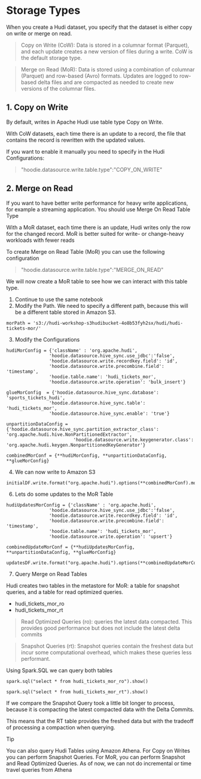 # Storage Types

When you create a Hudi dataset, you specify that the dataset is either copy on write or merge on read.

> Copy on Write (CoW): Data is stored in a columnar format (Parquet), and each update creates a new version of files during a write. CoW is the default storage type.

> Merge on Read (MoR): Data is stored using a combination of columnar (Parquet) and row-based (Avro) formats. Updates are logged to row-based delta files and are compacted as needed to create new versions of the columnar files. 

## 1. Copy on Write

By default, writes in Apache Hudi use table type Copy on Write.

With CoW datasets, each time there is an update to a record, the file that contains the record is rewritten with the updated values.

If you want to enable it manually you need to specify in the Hudi Configurations:

> "hoodie.datasource.write.table.type":"COPY_ON_WRITE"


## 2. Merge on Read

If you want to have better write performance for heavy write applications, for example a streaming application. You should use Merge On Read Table Type

With a MoR dataset, each time there is an update, Hudi writes only the row for the changed record. MoR is better suited for write- or change-heavy workloads with fewer reads

To create  Merge on Read Table (MoR) you can use the following configuration

> "hoodie.datasource.write.table.type":"MERGE_ON_READ"

We will now create a MoR table to see how we can interact with this table type.

1. Continue to use the same notebook
2. Modify the Path. We need to specify a different path, because this will be a different table stored in Amazon S3. 

```
morPath = 's3://hudi-workshop-s3hudibucket-4o8b53fyh2sx/hudi/hudi-tickets-mor/'
```

3. Modify the Configurations

```
hudiMorConfig = {'className' : 'org.apache.hudi', 
                'hoodie.datasource.hive_sync.use_jdbc':'false',  
                'hoodie.datasource.write.recordkey.field': 'id', 
                'hoodie.datasource.write.precombine.field': 'timestamp', 
                'hoodie.table.name': 'hudi_tickets_mor', 
                'hoodie.datasource.write.operation': 'bulk_insert'}
```

```
glueMorConfig  = {'hoodie.datasource.hive_sync.database': 'sports_tickets_hudi', 
                'hoodie.datasource.hive_sync.table': 'hudi_tickets_mor', 
                'hoodie.datasource.hive_sync.enable': 'true'}
```

```
unpartitionDataConfig = {'hoodie.datasource.hive_sync.partition_extractor_class': 'org.apache.hudi.hive.NonPartitionedExtractor', 
                         'hoodie.datasource.write.keygenerator.class': 'org.apache.hudi.keygen.NonpartitionedKeyGenerator'}
```

```
combinedMorConf = {**hudiMorConfig, **unpartitionDataConfig, **glueMorConfig}
```

4. We can now write to Amazon S3
```
initialDF.write.format("org.apache.hudi").options(**combinedMorConf).mode("overwrite").save(morPath)
```

6. Lets do some updates to the MoR Table

```
hudiUpdatesMorConfig = {'className' : 'org.apache.hudi', 
                'hoodie.datasource.hive_sync.use_jdbc':'false',  
                'hoodie.datasource.write.recordkey.field': 'id', 
                'hoodie.datasource.write.precombine.field': 'timestamp', 
                'hoodie.table.name': 'hudi_tickets_mor', 
                'hoodie.datasource.write.operation': 'upsert'}
```

```
combinedUpdateMorConf = {**hudiUpdatesMorConfig, **unpartitionDataConfig, **glueMorConfig}
```

```
updatesDF.write.format("org.apache.hudi").options(**combinedUpdateMorConf).mode("append").save(morPath)
```

7. Query Merge on Read Tables

 Hudi creates two tables in the metastore for MoR: a table for snapshot queries, and a table for read optimized queries.

* hudi_tickets_mor_ro
* hudi_tickets_mor_rt


> Read Optimized Queries (ro): queries the latest data compacted. This provides good performance but does not include the latest delta commits

> Snapshot Queries (rt): Snapshot queries contain the freshest data but incur some computational overhead, which makes these queries less performant. 

Using Spark.SQL we can query both tables

```
spark.sql("select * from hudi_tickets_mor_ro").show()
```

```
spark.sql("select * from hudi_tickets_mor_rt").show()
```

If we compare the Snapshot Query took a little bit longer to process, because it is compacting the latest compacted data with the Delta Commits. 

This means that the RT table provides the freshed data but with the tradeoff of processing a compaction when querying.

> [!TIP]
> You can also query Hudi Tables using Amazon Athena. For Copy on Writes you can perform Snapshot Queries. For MoR, you can perform Snapshot and Read Optimized Queries. As of now, we can not do incremental or time travel queries from Athena